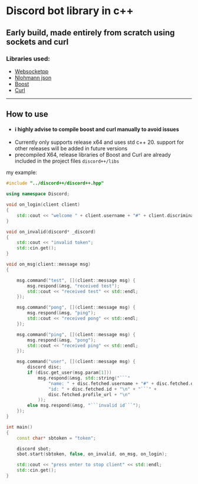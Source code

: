# Discord bot library in c++

Early build, made entirely from scratch using sockets and curl
---
### Libraries used: 
  - [Websocketpp](https://github.com/zaphoyd/websocketpp)
  - [Nlohmann json](https://github.com/nlohmann/json)
  - [Boost](https://www.boost.org/)
  - [Curl](https://curl.se/)
---

## How to use
  - #### i highly advise to compile boost and curl manually to avoid issues
  - Currently only supports release x64 and uses std c++ 20. support for other releases will be added in future versions
  - precompiled X64, release libraries of Boost and Curl are already included in the project files ```discord++/libs```
     
    
my example: 
```c++
#include "../discord++/discord++.hpp"

using namespace Discord;

void on_login(client client)
{
	std::cout << "welcome " + client.username + "#" + client.discriminator << std::endl;
}

void on_invalid(discord* _discord)
{
	std::cout << "invalid token";
	std::cin.get();
}

void on_msg(client::message msg)
{

	msg.command("test", [](client::message msg) {
		msg.respond(&msg, "received test");
		std::cout << "received test" << std::endl;
	});

	msg.command("pong", [](client::message msg) {
		msg.respond(&msg, "ping");
		std::cout << "received pong" << std::endl;
	});

	msg.command("ping", [](client::message msg) {
		msg.respond(&msg, "pong");
		std::cout << "received ping" << std::endl;
	});

	msg.command("user", [](client::message msg) {
		discord disc;
		if (disc.get_user(msg.param[1]))
			msg.respond(&msg, std::string("```"
				"name: " + disc.fetched.username + "#" + disc.fetched.discriminator + "\n" +
				"id: " + disc.fetched.id + "\n" + "```" +
				disc.fetched.profile_url + "\n"
			));
		else msg.respond(&msg, "```invalid id```");
	});
}

int main()
{
	const char* sbtoken = "token";

	discord sbot;
	sbot.start(sbtoken, false, on_invalid, on_msg, on_login);

	std::cout << "press enter to stop client" << std::endl;
	std::cin.get();
}
```
  
  
  

